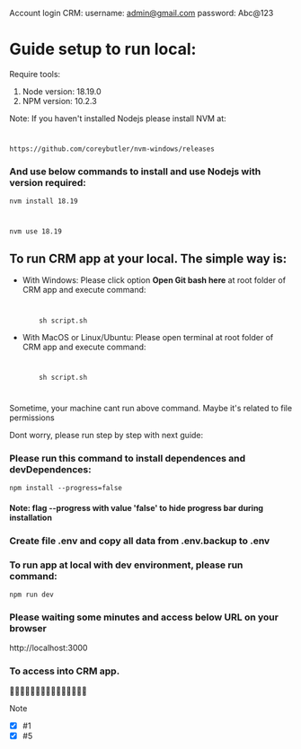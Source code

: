 Account login CRM:
username: admin@gmail.com
password: Abc@123

# Guide setup to run local:

Require tools:
1. Node version: 18.19.0
2. NPM version: 10.2.3

Note: If you haven't installed Nodejs please install NVM at:
#
    https://github.com/coreybutler/nvm-windows/releases

### And use below commands to install and use Nodejs with version required:
    nvm install 18.19
#
    nvm use 18.19

## To run CRM app at your local. The simple way is:
- With Windows:
    Please click option <b>Open Git bash here</b> at root folder of CRM app and execute command:
    #
    ```
        sh script.sh
    ```
- With MacOS or Linux/Ubuntu:
    Please open terminal at root folder of CRM app and execute command:
    #
    ```
        sh script.sh
    ```
#

Sometime, your machine cant run above command. Maybe it's related to file permissions

Dont worry, please run step by step with next guide:

### Please run this command to install dependences and devDependences:
    npm install --progress=false

#### Note: flag --progress with value 'false' to hide progress bar during installation

### Create file .env and copy all data from .env.backup to .env

### To run app at local with dev environment, please run command:
    npm run dev

### Please waiting some minutes and access below URL on your browser
http://localhost:3000

### To access into CRM app. 

🌹💟🌹💟🌹💟🌹💟🌹💟🌹💟🌹💟🌹

> [!NOTE]
- [x] #1
- [x] #5
